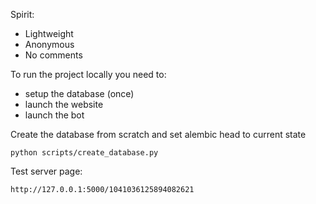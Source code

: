 Spirit:
- Lightweight
- Anonymous
- No comments

To run the project locally you need to:
- setup the database (once)
- launch the website
- launch the bot


Create the database from scratch and set alembic head to current state

    python scripts/create_database.py

Test server page:

    http://127.0.0.1:5000/1041036125894082621